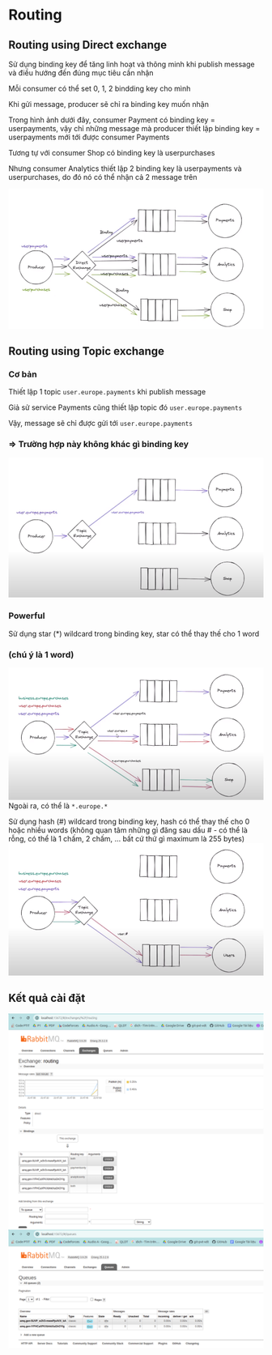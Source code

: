 # Routing

## Routing using Direct exchange 
Sử dụng binding key để tăng linh hoạt và thông minh khi publish message và điều hướng đến đúng mục tiêu cần nhận

Mỗi consumer có thể set 0, 1, 2 bindding key cho mình

Khi gửi message, producer sẽ chỉ ra binding key muốn nhận

Trong hình ảnh dưới đây, consumer Payment có binding key = userpayments, vậy chỉ những message mà producer thiết lập binding key = userpayments mới tới được consumer Payments

Tương tự với consumer Shop có binding key là userpurchases

Nhưng consumer Analytics thiết lập 2 binding key là userpayments và userpurchases, do đó nó có thể nhận cả 2 message trên

![alt text](./images/image.png)

## Routing using Topic exchange 

### Cơ bản

Thiết lập 1 topic `user.europe.payments` khi publish message

Giả sử service Payments cũng thiết lập topic đó `user.europe.payments`

Vậy, message sẽ chỉ được gửi tới `user.europe.payments`

### => Trường hợp này không khác gì binding key

![alt text](./images/image-1.png)

### Powerful

Sử dụng star (*) wildcard trong binding key, star có thể thay thế cho 1 word 
### (chú ý là 1 word)

![alt text](./images/image-3.png)
Ngoài ra, có thể là `*.europe.*`


Sử dụng hash (#) wildcard trong binding key, hash có thể thay thế cho 0 hoặc nhiều words (không quan tâm những gì đăng sau dấu # - có thể là rỗng, có thể là 1 chấm, 2 chấm, ... bất cứ thứ gì maximum là 255 bytes)
![alt text](./images/image-2.png)


## Kết quả cài đặt
![alt text](./images/image-4.png)
![alt text](./images/image-5.png)